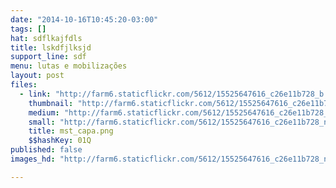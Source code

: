 ```yaml
---
date: "2014-10-16T10:45:20-03:00"
tags: []
hat: sdflkajfdls
title: lskdfjlksjd
support_line: sdf
menu: lutas e mobilizações
layout: post
files:
  - link: "http://farm6.staticflickr.com/5612/15525647616_c26e11b728_b.jpg"
    thumbnail: "http://farm6.staticflickr.com/5612/15525647616_c26e11b728_t.jpg"
    medium: "http://farm6.staticflickr.com/5612/15525647616_c26e11b728_z.jpg"
    small: "http://farm6.staticflickr.com/5612/15525647616_c26e11b728_n.jpg"
    title: mst_capa.png
    $$hashKey: 01Q
published: false
images_hd: "http://farm6.staticflickr.com/5612/15525647616_c26e11b728_n.jpg"

---
```

